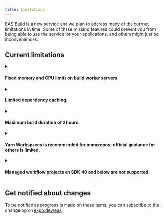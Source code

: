 ```yaml
---
title: Limitations
---
```


EAS Build is a new service and we plan to address many of the currnet limitations in time. Some of these missing features could prevent you from being able to use the service for your applications, and others might just be inconveniences.

## Current limitations

<details><summary><h4>Fixed memory and CPU limits on build worker servers.</h4></summary>
<p>

The ["Server infrastructure" reference](../server-infrastructure.md) contains the most up-to-date information about the current specifications of the Android (Ubuntu) and iOS  (macOS) build servers. You may find that the resources available are not sufficient to build your app if your build process requires more than 12GB RAM. In the future we will be adding more powerful configurations to increase memory limits and speed up build times.

</p>
</details>

<details><summary><h4>Limited dependency caching.</h4></summary>
<p>

Build jobs for Android install npm and Maven dependencies from a local cache. Build jobs for iOS install npm dependencies from a local cache, but there is no caching for CocoaPods yet.

Intermediate artifacts like `node_modules` directories are not cached and restored (eg: based on `yarn.lock` or `package-lock.json`), but if you commit them to your git repository then they will be uploaded to build servers.

[Learn more about dependendy caching](./caching.md).

</p>
</details>

<details><summary><h4>Maximum build duration of 2 hours.</h4></summary>
<p>

If your build takes longer than 2 hours to run, it will be cancelled. This limit is lower on the free plan, and is limit is subject to change in the future.

</p>
</details>

<details><summary><h4>Yarn Workspaces is recommended for monorepos; official guidance for others is limited.</h4></summary>
<p>

While you likely can have success using other monorepo tools like Nx if you are willing to dig in and understand the tooling and get your hands dirty, the Expo team will be unable to provide support and guidance on those tools. We recommend using [Yarn Workspaces](https://yarnpkg.com/en/docs/workspaces) because it is the only monorepo tool that we provide first-class integration with at the moment.

</p>
</details>

<details><summary><h4>Managed workflow projects on SDK 40 and below are not supported.</h4></summary>
<p>

EAS Build supports building iOS/Android native projects, so it works with any React Native app. Support for [Managed Expo projects](/introduction/managed-vs-bare.md) is only available for SDK 41 and higher. **For best results, we recommend using the latest SDK version**, or at least SDK 43.

The goal for managed projects with EAS Build is to remove the limitations commonly encountered with the classic build service (`expo build`): it will produce smaller binaries by only including the dependencies you need, and you will be able to include custom native code.

</p>
</details>

## Get notified about changes

To be notified as progress is made on these items, you can subscribe to the changelog on [expo.dev/eas](https://expo.dev/eas).

<br />

